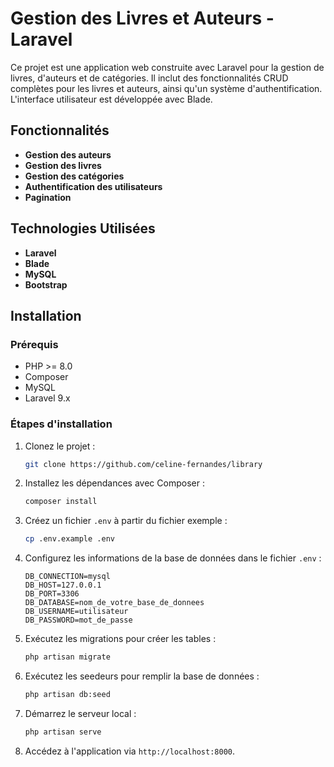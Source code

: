 # Gestion des Livres et Auteurs - Laravel

Ce projet est une application web construite avec Laravel pour la gestion de livres, d'auteurs et de catégories. Il inclut des fonctionnalités CRUD complètes pour les livres et auteurs, ainsi qu'un système d'authentification. L'interface utilisateur est développée avec Blade.

## Fonctionnalités

- **Gestion des auteurs** 
- **Gestion des livres** 
- **Gestion des catégories**
- **Authentification des utilisateurs**
- **Pagination** 

## Technologies Utilisées

- **Laravel** 
- **Blade**
- **MySQL**
- **Bootstrap**

## Installation

### Prérequis

- PHP >= 8.0
- Composer
- MySQL
- Laravel 9.x

### Étapes d'installation

1. Clonez le projet :
    ```bash
    git clone https://github.com/celine-fernandes/library
    ```

2. Installez les dépendances avec Composer :
    ```bash
    composer install
    ```

3. Créez un fichier `.env` à partir du fichier exemple :
    ```bash
    cp .env.example .env
    ```


4. Configurez les informations de la base de données dans le fichier `.env` :
    ```
    DB_CONNECTION=mysql
    DB_HOST=127.0.0.1
    DB_PORT=3306
    DB_DATABASE=nom_de_votre_base_de_donnees
    DB_USERNAME=utilisateur
    DB_PASSWORD=mot_de_passe
    ```

5. Exécutez les migrations pour créer les tables :
    ```bash
    php artisan migrate
    ```

6. Exécutez les seedeurs pour remplir la base de données :
    ```bash
    php artisan db:seed
    ```

8. Démarrez le serveur local :
    ```bash
    php artisan serve
    ```

9. Accédez à l'application via `http://localhost:8000`.




